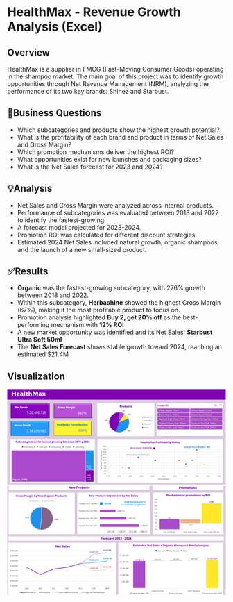 # HealthMax - Revenue Growth Analysis (Excel)

## Overview
HealthMax is a supplier in FMCG (Fast-Moving Consumer Goods) operating in the shampoo market.
The main goal of this project was to identify growth opportunities through Net Revenue Management (NRM), analyzing the performance of its two key brands: Shinez and Starbust.

## 🎯Business Questions
- Which subcategories and products show the highest growth potential?
- What is the profitability of each brand and product in terms of Net Sales and Gross Margin?
- Which promotion mechanisms deliver the highest ROI?
- What opportunities exist for new launches and packaging sizes?
- What is the Net Sales forecast for 2023 and 2024?

## 💡Analysis
- Net Sales and Gross Margin were analyzed across internal products.
- Performance of subcategories was evaluated between 2018 and 2022 to identify the fastest-growing.
- A forecast model projected for 2023-2024.
- Promotion ROI was calculated for different discount strategies.
- Estimated 2024 Net Sales included natural growth, organic shampoos, and the launch of a new small-sized product.

## ✅Results
- **Organic** was the fastest-growing subcategory, with 276% growth between 2018 and 2022.
- Within this subcategory, **Herbashine** showed the highest Gross Margin (67%), making it the most profitable product to focus on.
- Promotion analysis highlighted **Buy 2, get 20% off** as the best-performing mechanism with **12% ROI**
- A new market opportunity was identified and its Net Sales: **Starbust Ultra Soft 50ml**
- The **Net Sales Forecast** shows stable growth toward 2024, reaching an estimated $21.4M

## Visualization
![Products](HealthMax_analysis/images/2_Products_strategy.png)
![Forecast](HealthMax_analysis/images/3_Forecast_net_sales.png)
